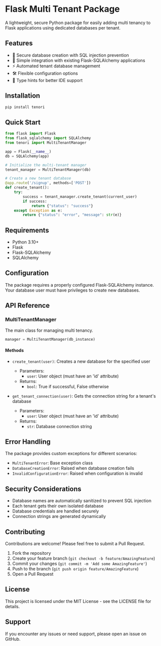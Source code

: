 # Flask Multi Tenant Package

A lightweight, secure Python package for easily adding multi tenancy to Flask applications using dedicated databases per tenant.

## Features

- 🔐 Secure database creation with SQL injection prevention
- 🎯 Simple integration with existing Flask-SQLAlchemy applications
- ⚡ Automated tenant database management
- 🛠️ Flexible configuration options
- 📝 Type hints for better IDE support

## Installation

```bash
pip install tenori
```

## Quick Start

```python
from flask import Flask
from flask_sqlalchemy import SQLAlchemy
from tenori import MultiTenantManager

app = Flask(__name__)
db = SQLAlchemy(app)

# Initialize the multi-tenant manager
tenant_manager = MultiTenantManager(db)

# Create a new tenant database
@app.route('/signup', methods=['POST'])
def create_tenant():
    try:
        success = tenant_manager.create_tenant(current_user)
        if success:
            return {"status": "success"}
    except Exception as e:
        return {"status": "error", "message": str(e)}
```

## Requirements

- Python 3.10+
- Flask
- Flask-SQLAlchemy
- SQLAlchemy

## Configuration

The package requires a properly configured Flask-SQLAlchemy instance. Your database user must have privileges to create new databases.


## API Reference

### MultiTenantManager

The main class for managing multi tenancy.

```python
manager = MultiTenantManager(db_instance)
```

#### Methods

- `create_tenant(user)`: Creates a new database for the specified user
  - Parameters:
    - `user`: User object (must have an 'id' attribute)
  - Returns:
    - `bool`: True if successful, False otherwise

- `get_tenant_connection(user)`: Gets the connection string for a tenant's database
  - Parameters:
    - `user`: User object (must have an 'id' attribute)
  - Returns:
    - `str`: Database connection string

## Error Handling

The package provides custom exceptions for different scenarios:

- `MultiTenantError`: Base exception class
- `DatabaseCreationError`: Raised when database creation fails
- `InvalidConfigurationError`: Raised when configuration is invalid

## Security Considerations

- Database names are automatically sanitized to prevent SQL injection
- Each tenant gets their own isolated database
- Database credentials are handled securely
- Connection strings are generated dynamically

## Contributing

Contributions are welcome! Please feel free to submit a Pull Request.

1. Fork the repository
2. Create your feature branch (`git checkout -b feature/AmazingFeature`)
3. Commit your changes (`git commit -m 'Add some AmazingFeature'`)
4. Push to the branch (`git push origin feature/AmazingFeature`)
5. Open a Pull Request

## License

This project is licensed under the MIT License - see the LICENSE file for details.

## Support

If you encounter any issues or need support, please open an issue on GitHub.